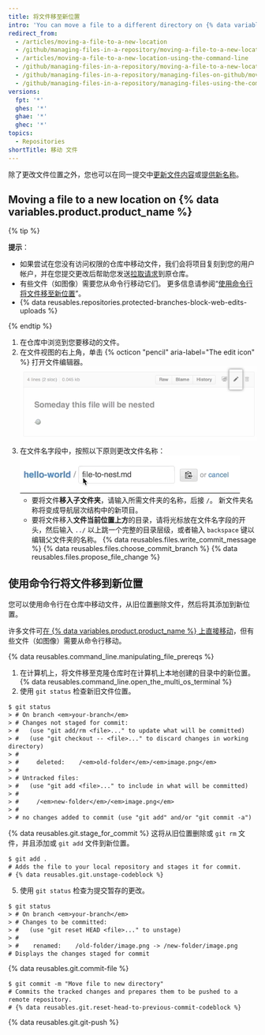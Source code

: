 ```yaml
---
title: 将文件移至新位置
intro: 'You can move a file to a different directory on {% data variables.product.product_name %} or by using the command line.'
redirect_from:
  - /articles/moving-a-file-to-a-new-location
  - /github/managing-files-in-a-repository/moving-a-file-to-a-new-location
  - /articles/moving-a-file-to-a-new-location-using-the-command-line
  - /github/managing-files-in-a-repository/moving-a-file-to-a-new-location-using-the-command-line
  - /github/managing-files-in-a-repository/managing-files-on-github/moving-a-file-to-a-new-location
  - /github/managing-files-in-a-repository/managing-files-using-the-command-line/moving-a-file-to-a-new-location-using-the-command-line
versions:
  fpt: '*'
  ghes: '*'
  ghae: '*'
  ghec: '*'
topics:
  - Repositories
shortTitle: 移动 文件
---
```


除了更改文件位置之外，您也可以在同一提交中[更新文件内容](/articles/editing-files-in-your-repository)或[提供新名称](/articles/renaming-a-file)。

## Moving a file to a new location on {% data variables.product.product_name %}

{% tip %}

**提示**：

- 如果尝试在您没有访问权限的仓库中移动文件，我们会将项目复刻到您的用户帐户，并在您提交更改后帮助您发送[拉取请求](/articles/about-pull-requests)到原仓库。
- 有些文件（如图像）需要您从命令行移动它们。 更多信息请参阅“[使用命令行将文件移至新位置](/articles/moving-a-file-to-a-new-location-using-the-command-line)”。
- {% data reusables.repositories.protected-branches-block-web-edits-uploads %}

{% endtip %}

1. 在仓库中浏览到您要移动的文件。
2. 在文件视图的右上角，单击 {% octicon "pencil" aria-label="The edit icon" %} 打开文件编辑器。 ![编辑文件图标](/assets/images/help/repository/move-file-edit-file-icon.png)
3. 在文件名字段中，按照以下原则更改文件名称： ![编辑文件名](/assets/images/help/repository/moving_files.gif)
    - 要将文件**移入子文件夹**，请输入所需文件夹的名称，后接 `/`。 新文件夹名称将变成导航层次结构中的新项目。
    - 要将文件移入**文件当前位置上方**的目录，请将光标放在文件名字段的开头，然后输入 `../` 以上跳一个完整的目录层级，或者输入 `backspace` 键以编辑父文件夹的名称。
{% data reusables.files.write_commit_message %}
{% data reusables.files.choose_commit_branch %}
{% data reusables.files.propose_file_change %}

## 使用命令行将文件移到新位置

您可以使用命令行在仓库中移动文件，从旧位置删除文件，然后将其添加到新位置。

许多文件可[在 {% data variables.product.product_name %} 上直接移动](/articles/moving-a-file-to-a-new-location)，但有些文件（如图像）需要从命令行移动。

{% data reusables.command_line.manipulating_file_prereqs %}

1. 在计算机上，将文件移至克隆仓库时在计算机上本地创建的目录中的新位置。
{% data reusables.command_line.open_the_multi_os_terminal %}
3. 使用 `git status` 检查新旧文件位置。
  ```shell
  $ git status
  > # On branch <em>your-branch</em>
  > # Changes not staged for commit:
  > #   (use "git add/rm <file>..." to update what will be committed)
  > #   (use "git checkout -- <file>..." to discard changes in working directory)
  > #
  > #     deleted:    /<em>old-folder</em>/<em>image.png</em>
  > #
  > # Untracked files:
  > #   (use "git add <file>..." to include in what will be committed)
  > #
  > #     /<em>new-folder</em>/<em>image.png</em>
  > #
  > # no changes added to commit (use "git add" and/or "git commit -a")
  ```
{% data reusables.git.stage_for_commit %} 这将从旧位置删除或 `git rm` 文件，并且添加或 `git add` 文件到新位置。
  ```shell
  $ git add .
  # Adds the file to your local repository and stages it for commit.
  # {% data reusables.git.unstage-codeblock %}
  ```
5. 使用 `git status` 检查为提交暂存的更改。
  ```shell
  $ git status
  > # On branch <em>your-branch</em>
  > # Changes to be committed:
  > #   (use "git reset HEAD <file>..." to unstage)
  > #
  > #    renamed:    /old-folder/image.png -> /new-folder/image.png
  # Displays the changes staged for commit
  ```
{% data reusables.git.commit-file %}
  ```shell
  $ git commit -m "Move file to new directory"
  # Commits the tracked changes and prepares them to be pushed to a remote repository.
  # {% data reusables.git.reset-head-to-previous-commit-codeblock %}
  ```
{% data reusables.git.git-push %}
